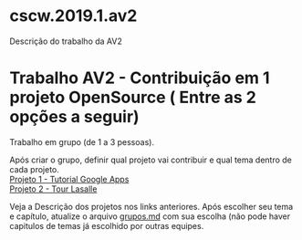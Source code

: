 # cscw.2019.1.av2
Descrição do trabalho da AV2

# Trabalho AV2 - Contribuição em 1 projeto OpenSource ( Entre as 2 opções a seguir)

Trabalho em grupo (de 1 a 3 pessoas).

Após criar o grupo, definir qual projeto vai contribuir e qual tema dentro de cada projeto.  
[Projeto 1 - Tutorial Google Apps](https://github.com/salgado/cscw.2019.1.av2/blob/master/projeto1.md)   
[Projeto 2 - Tour Lasalle](https://github.com/salgado/cscsw.2019.1.av2/blob/master/projeto2.md)


Veja a Descrição dos projetos nos links anteriores. Após escolher seu tema e capítulo, atualize o arquivo [grupos.md](https://github.com/salgado/cscw.2019.1.av2/blob/master/grupos.md) com sua escolha (não pode haver capitulos de temas já escolhido por outras equipes.

